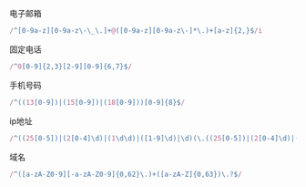 电子邮箱
``` javascript
/^[0-9a-z][0-9a-z\-\_\.]+@([0-9a-z][0-9a-z\-]*\.)+[a-z]{2,}$/i
```

固定电话
``` javascript
/^0[0-9]{2,3}[2-9][0-9]{6,7}$/
```

手机号码
``` javascript
/^((13[0-9])|(15[0-9])|(18[0-9]))[0-9]{8}$/
```

ip地址
``` javascript
/^((25[0-5])|(2[0-4]\d)|(1\d\d)|([1-9]\d)|\d)(\.((25[0-5])|(2[0-4]\d)|(1\d\d)|([1-9]\d)|\d)){3}$/
```

域名
``` javascript
/^([a-zA-Z0-9][-a-zA-Z0-9]{0,62}\.)+([a-zA-Z]{0,63})\.?$/
```
